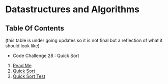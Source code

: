 # Datastructures and Algorithms

## Table Of Contents

(this table is under going updates so it is not final but a reflection of what it should look like)

- Code Challenge 28 : Quick Sort
1. [Read Me](./linked-list/lib/src/main/java/sort/quickSortReadMe.md)
2. [Quick Sort](./linked-list/lib/src/main/java/sort/QuickSort.java)
3. [Quick Sort Test](./linked-list/lib/src/test/java/sorting/SortingTest.java)
